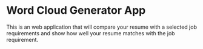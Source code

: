 # Word Cloud Generator App
This is an web application that will compare your resume with a selected job requirements and show how well your resume matches with the job requirement.
